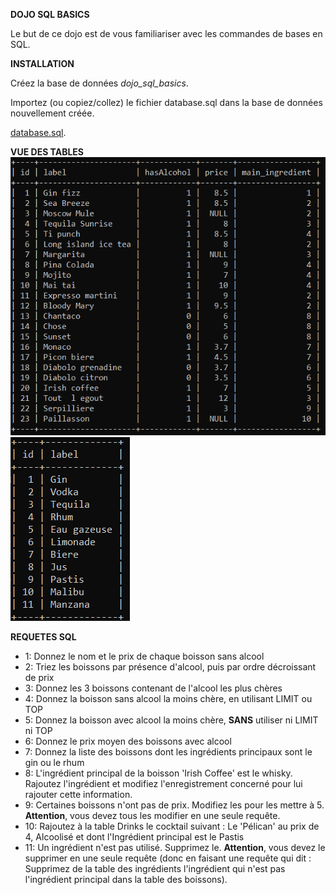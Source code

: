 **DOJO SQL BASICS**

Le but de ce dojo est de vous familiariser avec les commandes de bases en SQL.

**INSTALLATION**

Créez la base de données *dojo_sql_basics*.

Importez (ou copiez/collez) le fichier database.sql dans la base de données nouvellement créée.

 [database.sql](./database.sql). 

**VUE DES TABLES**<br/>
![Drinks](./Drinks.png)<br/>
![Ingredients](./Ingredients.png)

**REQUETES SQL**
* 1: Donnez le nom et le prix de chaque boisson sans alcool
* 2: Triez les boissons par présence d'alcool, puis par ordre décroissant de prix
* 3: Donnez les 3 boissons contenant de l'alcool les plus chères
* 4: Donnez la boisson sans alcool la moins chère, en utilisant LIMIT ou TOP
* 5: Donnez la boisson avec alcool la moins chère, **SANS** utiliser ni LIMIT ni TOP
* 6: Donnez le prix moyen des boissons avec alcool
* 7: Donnez la liste des boissons dont les ingrédients principaux sont le gin ou le rhum
* 8: L'ingrédient principal de la boisson 'Irish Coffee' est le whisky. Rajoutez l'ingrédient et modifiez l'enregistrement concerné pour lui rajouter cette information.
* 9: Certaines boissons n'ont pas de prix. Modifiez les pour les mettre à 5. **Attention**, vous devez tous les modifier en une seule requête.
* 10: Rajoutez à la table Drinks le cocktail suivant : Le 'Pélican' au prix de 4, Alcoolisé et dont l'Ingrédient principal est le Pastis
* 11: Un ingrédient n'est pas utilisé. Supprimez le. **Attention**, vous devez le supprimer en une seule requête (donc en faisant une requête qui dit : Supprimez de la table des ingrédients l'ingrédient qui n'est pas l'ingrédient principal dans la table des boissons).
